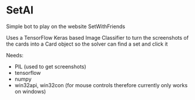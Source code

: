 # SetAI
Simple bot to play on the website SetWithFriends

Uses a TensorFlow Keras based Image Classifier to turn the screenshots of the cards into a Card object so the solver can find a set and click it

Needs:
 - PIL (used to get screenshots)
 - tensorflow
 - numpy
 - win32api, win32con (for mouse controls therefore currently only works on windows)
